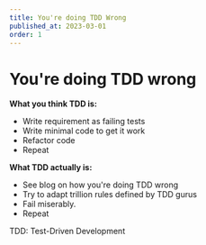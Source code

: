 ```yaml
---
title: You're doing TDD Wrong
published_at: 2023-03-01
order: 1
---
```


# You're doing TDD wrong

**What you think TDD is:**
- Write requirement as failing tests
- Write minimal code to get it work
- Refactor code
- Repeat

**What TDD actually is:**
- See blog on how you're doing TDD wrong
- Try to adapt trillion rules defined by TDD gurus
- Fail miserably.
- Repeat


TDD: Test-Driven Development